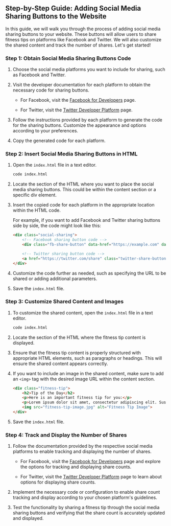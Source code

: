 ## Step-by-Step Guide: Adding Social Media Sharing Buttons to the Website

In this guide, we will walk you through the process of adding social media sharing buttons to your website. These buttons will allow users to share fitness tips on platforms like Facebook and Twitter. We will also customize the shared content and track the number of shares. Let's get started!

### Step 1: Obtain Social Media Sharing Buttons Code

1. Choose the social media platforms you want to include for sharing, such as Facebook and Twitter.

2. Visit the developer documentation for each platform to obtain the necessary code for sharing buttons.

   - For Facebook, visit the [Facebook for Developers](https://developers.facebook.com/docs/plugins/share-button) page.

   - For Twitter, visit the [Twitter Developer Platform](https://developer.twitter.com/en/docs/twitter-for-websites/tweet-button/overview) page.

3. Follow the instructions provided by each platform to generate the code for the sharing buttons. Customize the appearance and options according to your preferences.

4. Copy the generated code for each platform.

### Step 2: Insert Social Media Sharing Buttons in HTML

1. Open the `index.html` file in a text editor.

   ```bash
   code index.html
   ```

2. Locate the section of the HTML where you want to place the social media sharing buttons. This could be within the content section or a specific div element.

3. Insert the copied code for each platform in the appropriate location within the HTML code.

   For example, if you want to add Facebook and Twitter sharing buttons side by side, the code might look like this:

   ```html
   <div class="social-sharing">
       <!-- Facebook sharing button code -->
       <div class="fb-share-button" data-href="https://example.com" data-layout="button"></div>

       <!-- Twitter sharing button code -->
       <a href="https://twitter.com/share" class="twitter-share-button" data-url="https://example.com" data-text="Check out this fitness tip!" data-show-count="true">Tweet</a>
   </div>
   ```

4. Customize the code further as needed, such as specifying the URL to be shared or adding additional parameters.

5. Save the `index.html` file.

### Step 3: Customize Shared Content and Images

1. To customize the shared content, open the `index.html` file in a text editor.

   ```bash
   code index.html
   ```

2. Locate the section of the HTML where the fitness tip content is displayed.

3. Ensure that the fitness tip content is properly structured with appropriate HTML elements, such as paragraphs or headings. This will ensure the shared content appears correctly.

4. If you want to include an image in the shared content, make sure to add an `<img>` tag with the desired image URL within the content section.

   ```html
   <div class="fitness-tip">
       <h2>Tip of the Day</h2>
       <p>Here is an important fitness tip for you:</p>
       <p>Lorem ipsum dolor sit amet, consectetur adipiscing elit. Suspendisse hendrerit quam a neque scelerisque, in congue turpis vestibulum.</p>
       <img src="fitness-tip-image.jpg" alt="Fitness Tip Image">
   </div>
   ```

5. Save the `index.html` file.

### Step 4: Track and Display the Number of Shares

1. Follow the documentation provided by the respective social media platforms to enable tracking and displaying the number of shares.

   - For Facebook, visit the [Facebook for Developers](https://developers.facebook.com/docs/plugins/share-button/#settings) page and explore the options for tracking and displaying share counts.



   - For Twitter, visit the [Twitter Developer Platform](https://developer.twitter.com/en/docs/twitter-for-websites/tweet-button/overview) page to learn about options for displaying share counts.

2. Implement the necessary code or configuration to enable share count tracking and display according to your chosen platform's guidelines.

3. Test the functionality by sharing a fitness tip through the social media sharing buttons and verifying that the share count is accurately updated and displayed.

